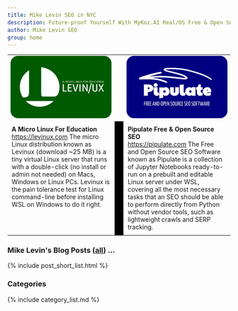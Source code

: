 ```yaml
---
title: Mike Levin SEO in NYC
description: Future-proof Yourself With MyKoz.AI Real/OS Free & Open Source (FOSS) AI SEO Software on a Small Linux Distro built with Python, vim, git and AI.
author: Mike Levin SEO
group: home
---
```


<table class="logos">
<tr>
<td style="width: 48%"><a href="/levinux/"><img src="/assets/logo/Levinux.PNG" border=0 /></a></td>
<td>&nbsp;</td>
<td style="width: 48%;"><a href="/pipulate/"><img src="/assets/logo/Pipulate.PNG" border=0 /></a></td>
</tr>
<tr>
<td style="width: 48%; border-radius: 2vw; padding: 1vw 1vw 1vw 1vw; vertical-align: top;"><b>A Micro Linux For Education</b><br /><a href="https://levinux.com/">https://levinux.com</a> The micro Linux distribution known as Levinux (download ~25 MB) is a tiny virtual Linux server that runs with a double-click (no install or admin not needed) on Macs, Windows or Linux PCs. Levinux is the pain tolerance test for Linux command-line before installing WSL on Windows to do it right.</td>
<td style="background: black;">&nbsp;</td>
<td style="width: 48%; border-radius: 2vw; padding: 1vw 1vw 1vw 1vw; vertical-align: top;"><b>Pipulate Free & Open Source SEO</b><br /><a href="https://pipulate.com/">https://pipulate.com</a> The Free and Open Source SEO Software known as Pipulate is a collection of Jupyter Notebooks ready-to-run on a prebuilt and editable Linux server under WSL, covering all the most necessary tasks that an SEO should be able to perform directly from Python without vendor tools, such as lightweight crawls and SERP tracking.</td>
</tr>
</table>

### Mike Levin's Blog Posts (<a href="/blog/">all</a>) ...

{% include post_short_list.html %}

### Categories

{% include category_list.md %}

